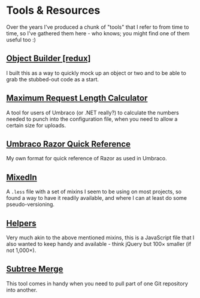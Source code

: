 Tools & Resources
=================

Over the years I've produced a chunk of "tools" that I refer
to from time to time, so I've gathered them here - who knows;
you might find one of them useful too :)

## [Object Builder [redux]][OBJRDX]

I built this as a way to quickly mock up an object or two
and to be able to grab the stubbed-out code as a start.

[OBJRDX]: /resources/objredux/


## [Maximum Request Length Calculator][MAXLEN]

A tool for users of Umbraco (or .NET really?) to calculate the
numbers needed to punch into the configuration file, when you
need to allow a certain size for uploads.

[MAXLEN]: /resources/umbraco/maxrequestlength/


## [Umbraco Razor Quick Reference][RAZREF]

My own format for quick reference of Razor as used in Umbraco.

[RAZREF]: /resources/umbraco/razor-reference/


## [MixedIn][MIXS]

A `.less` file with a set of mixins I seem to be using on most
projects, so found a way to have it readily available, and where
I can at least do some pseudo-versioning.

[MIXS]: /mixedin/mixins.html


## [Helpers][HELPS]

Very much akin to the above mentioned mixins, this is a JavaScript file
that I also wanted to keep handy and available - think jQuery
but 100× smaller (if not 1,000×).

[HELPS]: /helpers/helpers.html


## [Subtree Merge][SUBMERGE]

This tool comes in handy when you need to pull part of one Git
repository into another.

[SUBMERGE]: /resources/subtree-merge/


<data data-slug="resources"></data>
